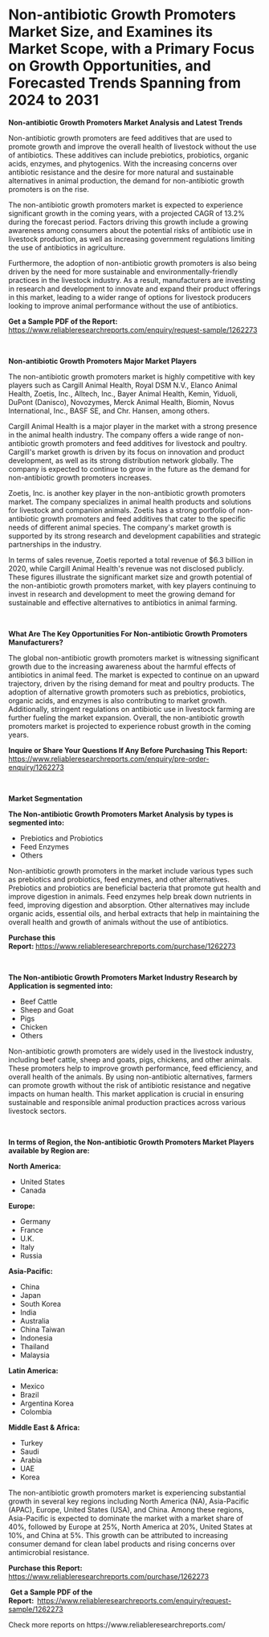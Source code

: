 <p><h1>Non-antibiotic Growth Promoters Market Size, and Examines its Market Scope, with a Primary Focus on Growth Opportunities, and Forecasted Trends Spanning from 2024 to 2031</h1></p><p><strong>Non-antibiotic Growth Promoters Market Analysis and Latest Trends</strong></p>
<p><p>Non-antibiotic growth promoters are feed additives that are used to promote growth and improve the overall health of livestock without the use of antibiotics. These additives can include prebiotics, probiotics, organic acids, enzymes, and phytogenics. With the increasing concerns over antibiotic resistance and the desire for more natural and sustainable alternatives in animal production, the demand for non-antibiotic growth promoters is on the rise.</p><p>The non-antibiotic growth promoters market is expected to experience significant growth in the coming years, with a projected CAGR of 13.2% during the forecast period. Factors driving this growth include a growing awareness among consumers about the potential risks of antibiotic use in livestock production, as well as increasing government regulations limiting the use of antibiotics in agriculture.</p><p>Furthermore, the adoption of non-antibiotic growth promoters is also being driven by the need for more sustainable and environmentally-friendly practices in the livestock industry. As a result, manufacturers are investing in research and development to innovate and expand their product offerings in this market, leading to a wider range of options for livestock producers looking to improve animal performance without the use of antibiotics.</p></p>
<p><strong>Get a Sample PDF of the Report:&nbsp;</strong> <a href="https://www.reliableresearchreports.com/enquiry/request-sample/1262273">https://www.reliableresearchreports.com/enquiry/request-sample/1262273</a></p>
<p>&nbsp;</p>
<p><strong>Non-antibiotic Growth Promoters Major Market Players</strong></p>
<p><p>The non-antibiotic growth promoters market is highly competitive with key players such as Cargill Animal Health, Royal DSM N.V., Elanco Animal Health, Zoetis, Inc., Alltech, Inc., Bayer Animal Health, Kemin, Yiduoli, DuPont (Danisco), Novozymes, Merck Animal Health, Biomin, Novus International, Inc., BASF SE, and Chr. Hansen, among others.</p><p>Cargill Animal Health is a major player in the market with a strong presence in the animal health industry. The company offers a wide range of non-antibiotic growth promoters and feed additives for livestock and poultry. Cargill's market growth is driven by its focus on innovation and product development, as well as its strong distribution network globally. The company is expected to continue to grow in the future as the demand for non-antibiotic growth promoters increases.</p><p>Zoetis, Inc. is another key player in the non-antibiotic growth promoters market. The company specializes in animal health products and solutions for livestock and companion animals. Zoetis has a strong portfolio of non-antibiotic growth promoters and feed additives that cater to the specific needs of different animal species. The company's market growth is supported by its strong research and development capabilities and strategic partnerships in the industry.</p><p>In terms of sales revenue, Zoetis reported a total revenue of $6.3 billion in 2020, while Cargill Animal Health's revenue was not disclosed publicly. These figures illustrate the significant market size and growth potential of the non-antibiotic growth promoters market, with key players continuing to invest in research and development to meet the growing demand for sustainable and effective alternatives to antibiotics in animal farming.</p></p>
<p>&nbsp;</p>
<p><strong>What Are The Key Opportunities For Non-antibiotic Growth Promoters Manufacturers?</strong></p>
<p><p>The global non-antibiotic growth promoters market is witnessing significant growth due to the increasing awareness about the harmful effects of antibiotics in animal feed. The market is expected to continue on an upward trajectory, driven by the rising demand for meat and poultry products. The adoption of alternative growth promoters such as prebiotics, probiotics, organic acids, and enzymes is also contributing to market growth. Additionally, stringent regulations on antibiotic use in livestock farming are further fueling the market expansion. Overall, the non-antibiotic growth promoters market is projected to experience robust growth in the coming years.</p></p>
<p><strong>Inquire or Share Your Questions If Any Before Purchasing This Report:</strong> <a href="https://www.reliableresearchreports.com/enquiry/pre-order-enquiry/1262273">https://www.reliableresearchreports.com/enquiry/pre-order-enquiry/1262273</a></p>
<p>&nbsp;</p>
<p><strong>Market Segmentation</strong></p>
<p><strong>The Non-antibiotic Growth Promoters Market Analysis by types is segmented into:</strong></p>
<p><ul><li>Prebiotics and Probiotics</li><li>Feed Enzymes</li><li>Others</li></ul></p>
<p><p>Non-antibiotic growth promoters in the market include various types such as prebiotics and probiotics, feed enzymes, and other alternatives. Prebiotics and probiotics are beneficial bacteria that promote gut health and improve digestion in animals. Feed enzymes help break down nutrients in feed, improving digestion and absorption. Other alternatives may include organic acids, essential oils, and herbal extracts that help in maintaining the overall health and growth of animals without the use of antibiotics.</p></p>
<p><strong>Purchase this Report:&nbsp;</strong><a href="https://www.reliableresearchreports.com/purchase/1262273">https://www.reliableresearchreports.com/purchase/1262273</a></p>
<p>&nbsp;</p>
<p><strong>The Non-antibiotic Growth Promoters Market Industry Research by Application is segmented into:</strong></p>
<p><ul><li>Beef Cattle</li><li>Sheep and Goat</li><li>Pigs</li><li>Chicken</li><li>Others</li></ul></p>
<p><p>Non-antibiotic growth promoters are widely used in the livestock industry, including beef cattle, sheep and goats, pigs, chickens, and other animals. These promoters help to improve growth performance, feed efficiency, and overall health of the animals. By using non-antibiotic alternatives, farmers can promote growth without the risk of antibiotic resistance and negative impacts on human health. This market application is crucial in ensuring sustainable and responsible animal production practices across various livestock sectors.</p></p>
<p>&nbsp;</p>
<p><strong>In terms of Region, the Non-antibiotic Growth Promoters Market Players available by Region are:</strong></p>
<p>
    <p> <strong> North America: </strong>
        <ul>
            <li>United States</li>
            <li>Canada</li>
        </ul>
        </p> 
    <p> <strong> Europe: </strong>
        <ul>
            <li>Germany</li>
            <li>France</li>
            <li>U.K.</li>
            <li>Italy</li>
            <li>Russia</li>
        </ul>
        </p> 
    <p> <strong> Asia-Pacific: </strong>
        <ul>
            <li>China</li>
            <li>Japan</li>
            <li>South Korea</li>
            <li>India</li>
            <li>Australia</li>
            <li>China Taiwan</li>
            <li>Indonesia</li>
            <li>Thailand</li>
            <li>Malaysia</li>
        </ul>
        </p> 
    <p> <strong> Latin America: </strong>
        <ul>
            <li>Mexico</li>
            <li>Brazil</li>
            <li>Argentina Korea</li>
            <li>Colombia</li>
        </ul>
        </p> 
    <p> <strong> Middle East & Africa: </strong>
        <ul>
            <li>Turkey</li>
            <li>Saudi</li>
            <li>Arabia</li>
            <li>UAE</li>
            <li>Korea</li>
        </ul>
    </p>
    </p>
<p><p>The non-antibiotic growth promoters market is experiencing substantial growth in several key regions including North America (NA), Asia-Pacific (APAC), Europe, United States (USA), and China. Among these regions, Asia-Pacific is expected to dominate the market with a market share of 40%, followed by Europe at 25%, North America at 20%, United States at 10%, and China at 5%. This growth can be attributed to increasing consumer demand for clean label products and rising concerns over antimicrobial resistance.</p></p>
<p><strong>Purchase this Report: </strong><a href="https://www.reliableresearchreports.com/purchase/1262273">https://www.reliableresearchreports.com/purchase/1262273</a></p>
<p>&nbsp;<strong>Get a Sample PDF of the Report:&nbsp;&nbsp;</strong><a href="https://www.reliableresearchreports.com/enquiry/request-sample/1262273">https://www.reliableresearchreports.com/enquiry/request-sample/1262273</a></p>
<p><strong></strong></p>
<p>Check more reports on https://www.reliableresearchreports.com/</p>
